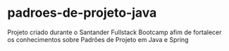 # padroes-de-projeto-java
 Projeto criado durante o Santander Fullstack Bootcamp afim de fortalecer os conhecimentos sobre Padrões de Projeto em Java e Spring

